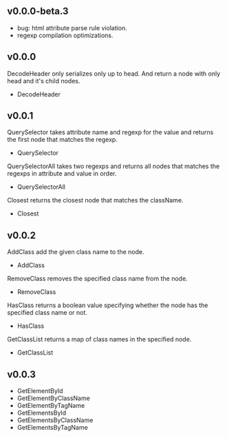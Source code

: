 ## v0.0.0-beta.3
- bug: html attribute parse rule violation.
- regexp compilation optimizations.
## v0.0.0
DecodeHeader only serializes only up to head. And return a node with only head and it's child nodes.
* DecodeHeader

## v0.0.1
QuerySelector takes attribute name and regexp for the value and returns the first node that matches the regexp.  
* QuerySelector

QuerySelectorAll takes two regexps and returns all nodes that matches the regexps in attribute and value in order.
* QuerySelectorAll

Closest returns the closest node that matches the className. 
* Closest

## v0.0.2
AddClass add the given class name to the node.
* AddClass

RemoveClass removes the specified class name from the node.
* RemoveClass

HasClass returns a boolean value specifying whether the node has the specified class name or not.
* HasClass

GetClassList returns a map of class names in the specified node.
* GetClassList

## v0.0.3
* GetElementById
* GetElementByClassName
* GetElementByTagName
* GetElementsById
* GetElementsByClassName
* GetElementsByTagName